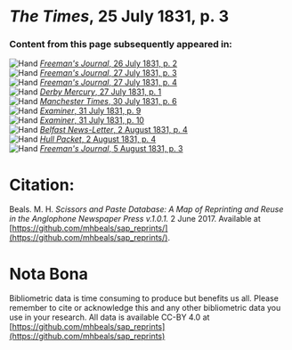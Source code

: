 # *The Times*, 25 July 1831, p. 3  
  
### Content from this page subsequently appeared in:  
![Hand](http://scissorsandpaste.net/wp-content/uploads/2017/06/smallhandpointer.png) [*Freeman's Journal*, 26 July 1831, p. 2](https://mhbeals.github.io/sap_html/Freeman's-Journal/Freeman's-Journal-26-July-1831-p-2)  
![Hand](http://scissorsandpaste.net/wp-content/uploads/2017/06/smallhandpointer.png) [*Freeman's Journal*, 27 July 1831, p. 3](https://mhbeals.github.io/sap_html/Freeman's-Journal/Freeman's-Journal-27-July-1831-p-3)  
![Hand](http://scissorsandpaste.net/wp-content/uploads/2017/06/smallhandpointer.png) [*Freeman's Journal*, 27 July 1831, p. 4](https://mhbeals.github.io/sap_html/Freeman's-Journal/Freeman's-Journal-27-July-1831-p-4)  
![Hand](http://scissorsandpaste.net/wp-content/uploads/2017/06/smallhandpointer.png) [*Derby Mercury*, 27 July 1831, p. 1](https://mhbeals.github.io/sap_html/Derby-Mercury/Derby-Mercury-27-July-1831-p-1)  
![Hand](http://scissorsandpaste.net/wp-content/uploads/2017/06/smallhandpointer.png) [*Manchester Times*, 30 July 1831, p. 6](https://mhbeals.github.io/sap_html/Manchester-Times/Manchester-Times-30-July-1831-p-6)  
![Hand](http://scissorsandpaste.net/wp-content/uploads/2017/06/smallhandpointer.png) [*Examiner*, 31 July 1831, p. 9](https://mhbeals.github.io/sap_html/Examiner/Examiner-31-July-1831-p-9)  
![Hand](http://scissorsandpaste.net/wp-content/uploads/2017/06/smallhandpointer.png) [*Examiner*, 31 July 1831, p. 10](https://mhbeals.github.io/sap_html/Examiner/Examiner-31-July-1831-p-10)  
![Hand](http://scissorsandpaste.net/wp-content/uploads/2017/06/smallhandpointer.png) [*Belfast News-Letter*, 2 August 1831, p. 4](https://mhbeals.github.io/sap_html/Belfast-News-Letter/Belfast-News-Letter-2-August-1831-p-4)  
![Hand](http://scissorsandpaste.net/wp-content/uploads/2017/06/smallhandpointer.png) [*Hull Packet*, 2 August 1831, p. 4](https://mhbeals.github.io/sap_html/Hull-Packet/Hull-Packet-2-August-1831-p-4)  
![Hand](http://scissorsandpaste.net/wp-content/uploads/2017/06/smallhandpointer.png) [*Freeman's Journal*, 5 August 1831, p. 3](https://mhbeals.github.io/sap_html/Freeman's-Journal/Freeman's-Journal-5-August-1831-p-3)  


# Citation: 

Beals. M. H. *Scissors and Paste Database: A Map of Reprinting and Reuse in the Anglophone Newspaper Press v.1.0.1.* 2 June 2017. Available at [https://github.com/mhbeals/sap_reprints/](https://github.com/mhbeals/sap_reprints/). 

# Nota Bona

Bibliometric data is time consuming to produce but benefits us all. Please remember to cite or acknowledge this and any other bibliometric data you use in your research. All data is available CC-BY 4.0 at [https://github.com/mhbeals/sap_reprints](https://github.com/mhbeals/sap_reprints)